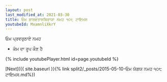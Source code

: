 ```yaml
---
layout: post
last_modified_at: 2021-03-30
title: ਓਮ ਸ਼ਾਸ਼ਵਤਾਸਥਿਰਾਯਾ ਨਮਹ ੧੦੮ ਟਾਇਮਸ
youtubeId: MxamnliXkrY
---
```

 
 
 ਓਮ ਪ੍ਰਵਰੁਠਾਏ ਨਮਹ  
 
 -  ਕੰਮ ਦਾ ਰੂਪ ਕੌਣ ਹੈ 
 
  
 
  
 
 
 
 
 
 


{% include youtubePlayer.html id=page.youtubeId %}
 
[Next]({{ site.baseurl }}{% link  split2/_posts/2015-05-10-ਓਮ ਯੋਗਯ ਨਮਹ ੧੦੮ ਟਾਇਮਸ.md%})
 
